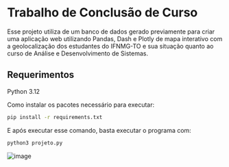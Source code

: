 # Trabalho de Conclusão de Curso

Esse projeto utiliza de um banco de dados gerado previamente para criar uma aplicação web utilizando Pandas, Dash e Plotly de mapa interativo com a geolocalização dos estudantes do IFNMG-TO e sua situação quanto ao curso de Análise e Desenvolvimento de Sistemas.

## Requerimentos

Python 3.12

Como instalar os pacotes necessário para executar:

```sh
pip install -r requirements.txt
```

E após executar esse comando, basta executar o programa com:

```sh
python3 projeto.py
```

![image](https://github.com/user-attachments/assets/b9ef06db-dba1-49dd-ad1b-97322aa10ccc)

